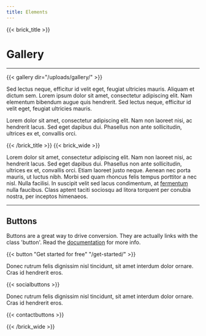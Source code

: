 ```yaml
---
title: Elements
---
```

{{< brick_title >}}

# Gallery

---

{{< gallery dir="/uploads/gallery/" >}}

Sed lectus neque, efficitur id velit eget, feugiat ultricies mauris. Aliquam et dictum sem. Lorem ipsum dolor sit amet, consectetur adipiscing elit. Nam elementum bibendum augue quis hendrerit. Sed lectus neque, efficitur id velit eget, feugiat ultricies mauris.

Lorem dolor sit amet, consectetur adipiscing elit. Nam non laoreet nisi, ac hendrerit lacus. Sed eget dapibus dui. Phasellus non ante sollicitudin, ultrices ex et, convallis orci. 

{{< /brick_title >}}
{{< brick_wide >}}

Lorem dolor sit amet, consectetur adipiscing elit. Nam non laoreet nisi, ac hendrerit lacus. Sed eget dapibus dui. Phasellus non ante sollicitudin, ultrices ex et, convallis orci. Etiam laoreet justo neque. Aenean nec porta mauris, ut luctus nibh. Morbi sed quam rhoncus felis tempus porttitor a nec nisl. Nulla facilisi. In suscipit velit sed lacus condimentum, at [fermentum](https://www.google.com) nulla faucibus. Class aptent taciti sociosqu ad litora torquent per conubia nostra, per inceptos himenaeos. 

---

## Buttons

Buttons are a great way to drive conversion. They are actually links with the class 'button'. Read the [documentation](/docs/shortcodes/button/) for more info.

{{< button "Get started for free" "/get-started/" >}}

Donec rutrum felis dignissim nisl tincidunt, sit amet interdum dolor ornare. Cras id hendrerit eros.

{{< socialbuttons >}}

Donec rutrum felis dignissim nisl tincidunt, sit amet interdum dolor ornare. Cras id hendrerit eros.

{{< contactbuttons >}}

{{< /brick_wide >}}
